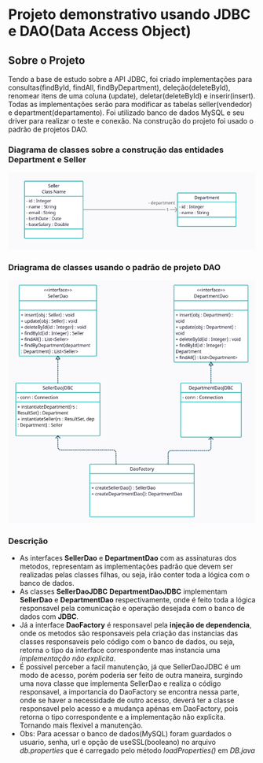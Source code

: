 # Projeto demonstrativo usando JDBC e DAO(Data Access Object)

## Sobre o Projeto
Tendo a base de estudo sobre a API JDBC, foi criado implementações para consultas(findById, findAll, findByDepartment), deleção(deleteById), renomear itens de uma coluna (update), deletar(deleteById) e inserir(insert). Todas as implementações serão para modificar as tabelas seller(vendedor) e department(departamento).
Foi utilizado banco de dados MySQL e seu driver para realizar o teste e conexão. Na construção do projeto foi usado o padrão de projetos DAO.

### Diagrama de classes sobre a construção das entidades Department e Seller
![alt text](/assets/Entidades.png?raw=true "Entidades")

### Driagrama de classes usando o padrão de projeto DAO
![alt text](/assets/diagrama.png?raw=true "Diagrama")

### Descrição
* As interfaces **SellerDao** e **DepartmentDao** com as assinaturas dos metodos, representam as implementações padrão que devem ser realizadas pelas classes filhas, ou seja, irão conter toda a lógica com o banco de dados.
* As classes **SellerDaoJDBC** **DepartmentDaoJDBC** implementam **SellerDao** e **DepartmentDao** respectivamente, onde é feito toda a lógica responsavel pela comunicação e operação desejada com o banco de dados com **JDBC**.
* Já a interface **DaoFactory** é responsavel pela **injeção de dependencia**, onde os metodos são responsaveis pela criação das instancias das classes responsaveis pelo código com o banco de dados, ou seja, retorna o tipo da interface correspondente mas instancia uma *implementação não explicita*.
* É possivel perceber a facil manutenção, já que SellerDaoJDBC é um modo de acesso, porém poderia ser feito de outra maneira, surgindo uma nova classe que implementa SellerDao e realiza o código responsavel, a importancia do DaoFactory se encontra nessa parte, onde se haver a necessidade de outro acesso, deverá ter a classe responsavel pelo acesso e a mudança apénas em DaoFactory, pois retorna o tipo correspondente e a implementação não explicita. Tornando mais flexivel a manutenção.
* Obs: Para acessar o banco de dados(MySQL) foram guardados o usuario, senha, url e opção de useSSL(booleano) no arquivo *db.properties* que é carregado pelo método *loadProperties()* em *DB.java*
